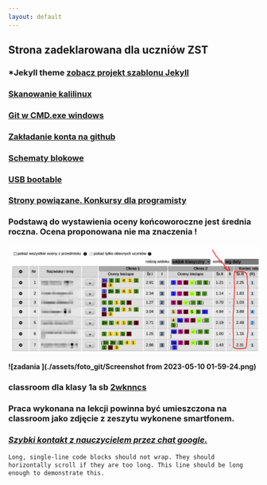 ```yaml
---
layout: default
---
```

## Strona zadeklarowana dla uczniów ZST
### *Jekyll theme  [zobacz projekt szablonu Jekyll](http://pages-themes.github.io/hacker) 
### [Skanowanie kalilinux](./Net_scan.md)
### [Git w CMD.exe windows ](./git_windows.md)
### [Zakładanie konta na github](./another-page.md)
### [Schematy blokowe](./algorytmy.md)
### [USB bootable](./usbboot.md)
### [Strony powiązane. Konkursy dla programisty](http://programista1a.site)

### Podstawą do wystawienia oceny końcoworoczne jest średnia roczna. Ocena proponowana nie ma znaczenia !


#### ![System sam wylicza średnią do oceny.](./assets/foto_git/podstawa_do_ocenyi.png)
#### ![zadania ](./assets/foto_git/Screenshot from 2023-05-10 01-59-24.png)
### classroom dla klasy 1a sb [2wknncs](https://classroom.google.com/c/NTYxMDE1MzE2OTM1/a/NTUzNzQ0ODExMDUy/details)
### Praca wykonana na lekcji powinna być umieszczona na classroom jako zdjęcie z zeszytu wykonene smartfonem.
### [_Szybki kontakt z nauczycielem przez chat google._](https://mail.google.com/chat)
```
Long, single-line code blocks should not wrap. They should horizontally scroll if they are too long. This line should be long enough to demonstrate this.
```
<!-- Google tag (gtag.js) -->
<script async src="https://www.googletagmanager.com/gtag/js?id=G-0ZDLN5MCQ1"></script>
<script>
  window.dataLayer = window.dataLayer || [];
  function gtag(){dataLayer.push(arguments);}
  gtag('js', new Date());

  gtag('config', 'G-0ZDLN5MCQ1');
</script>